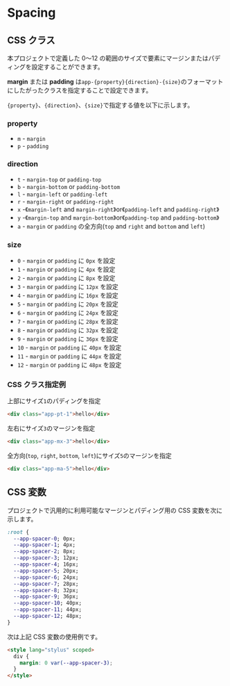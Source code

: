 # Spacing

## CSS クラス

本プロジェクトで定義した 0〜12 の範囲のサイズで要素にマージンまたはパディングを設定することができます。

**margin** または **padding** は`app-{property}{direction}-{size}`のフォーマットにしたがったクラスを指定することで設定できます。

`{property}`、`{direction}`、`{size}`で指定する値を以下に示します。

### property

- `m` - `margin`
- `p` - `padding`

### direction

- `t` - `margin-top` or `padding-top`
- `b` - `margin-bottom` or `padding-bottom`
- `l` - `margin-left` or `padding-left`
- `r` - `margin-right` or `padding-right`
- `x` -《`margin-left` and `margin-right`》or《`padding-left` and `padding-right`》
- `y` -《`margin-top` and `margin-bottom`》or《`padding-top` and `padding-bottom`》
- `a` - `margin` or `padding` の全方向(`top` and `right` and `bottom` and `left`)

### size

- `0` - `margin` or `padding` に `0px` を設定
- `1` - `margin` or `padding` に `4px` を設定
- `2` - `margin` or `padding` に `8px` を設定
- `3` - `margin` or `padding` に `12px` を設定
- `4` - `margin` or `padding` に `16px` を設定
- `5` - `margin` or `padding` に `20px` を設定
- `6` - `margin` or `padding` に `24px` を設定
- `7` - `margin` or `padding` に `28px` を設定
- `8` - `margin` or `padding` に `32px` を設定
- `9` - `margin` or `padding` に `36px` を設定
- `10` - `margin` or `padding` に `40px` を設定
- `11` - `margin` or `padding` に `44px` を設定
- `12` - `margin` or `padding` に `48px` を設定

### CSS クラス指定例

上部にサイズ`1`のパディングを指定

```html
<div class="app-pt-1">hello</div>
```

左右にサイズ`3`のマージンを指定

```html
<div class="app-mx-3">hello</div>
```

全方向(`top`, `right`, `bottom`, `left`)にサイズ`5`のマージンを指定

```html
<div class="app-ma-5">hello</div>
```

## CSS 変数

プロジェクトで汎用的に利用可能なマージンとパディング用の CSS 変数を次に示します。

```css
:root {
  --app-spacer-0; 0px;
  --app-spacer-1; 4px;
  --app-spacer-2; 8px;
  --app-spacer-3; 12px;
  --app-spacer-4; 16px;
  --app-spacer-5; 20px;
  --app-spacer-6; 24px;
  --app-spacer-7; 28px;
  --app-spacer-8; 32px;
  --app-spacer-9; 36px;
  --app-spacer-10; 40px;
  --app-spacer-11; 44px;
  --app-spacer-12; 48px;
}
```

次は上記 CSS 変数の使用例です。

```html
<style lang="stylus" scoped>
  div {
    margin: 0 var(--app-spacer-3);
  }
</style>
```
